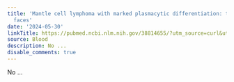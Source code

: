 ```yaml
---
title: 'Mantle cell lymphoma with marked plasmacytic differentiation: two contrasting
  faces'
date: '2024-05-30'
linkTitle: https://pubmed.ncbi.nlm.nih.gov/38814655/?utm_source=curl&utm_medium=rss&utm_campaign=journals&utm_content=7603509&fc=None&ff=20240531182057&v=2.18.0.post9+e462414
source: Blood
description: No ...
disable_comments: true
---
```

No ...